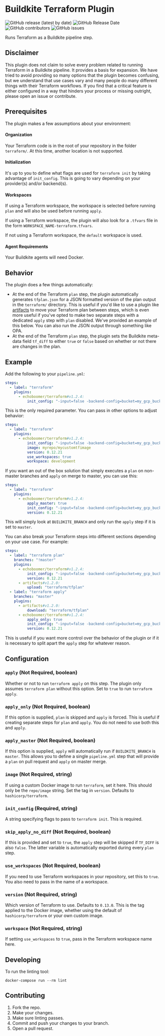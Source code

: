 # Buildkite Terraform Plugin

![GitHub release (latest by date)](https://img.shields.io/github/v/release/echoboomer/terraform-buildkite-plugin) ![GitHub Release Date](https://img.shields.io/github/release-date/echoboomer/terraform-buildkite-plugin) ![GitHub contributors](https://img.shields.io/github/contributors/echoboomer/terraform-buildkite-plugin) ![GitHub issues](https://img.shields.io/github/issues/echoboomer/terraform-buildkite-plugin)

Runs Terraform as a Buildkite pipeline step.

## Disclaimer

This plugin does not claim to solve every problem related to running Terraform in a Buildkite pipeline. It provides a basis for expansion. We have tried to avoid providing so many options that the plugin becomes confusing, but we understand that use cases vary and many people do many different things with their Terraform workflows. If you find that a critical feature is either configured in a way that hinders your process or missing outright, please open an issue or contribute.

## Prerequisites

The plugin makes a few assumptions about your environment:

#### Organization

Your Terraform code is in the root of your repository in the folder `terraform/`. At this time, another location is not supported.

#### Initialization

It's up to you to define what flags are used for `terraform init` by taking advantage of `init_config`. This is going to vary depending on your provider(s) and/or backend(s).

#### Workspaces

If using a Terraform workspace, the workspace is selected before running `plan` and will also be used before running `apply`.

If using a Terraform workspace, the plugin will also look for a `.tfvars` file in the form `WORKSPACE_NAME-terraform.tfvars`.

If not using a Terraform workspace, the `default` workspace is used.

#### Agent Requirements

Your Buildkite agents will need Docker.

## Behavior

The plugin does a few things automatically:

- At the end of the Terraform `plan` step, the plugin automatically generates `tfplan.json` for a JSON formatted version of the plan output in the `terraform/` directory. This is useful if you'd like to use a plugin like [artifacts](https://github.com/buildkite-plugins/artifacts-buildkite-plugin) to move your Terraform plan between steps, which is even more useful if you've opted to make two separate steps with a dedicated `apply` step with `plan` disabled. We've provided an example of this below. You can also run the JSON output through something like OPA.
- At the end of the Terraform `plan` step, the plugin sets the Buildkite meta-data field `tf_diff` to either `true` or `false` based on whether or not there are changes in the plan.

## Example

Add the following to your `pipeline.yml`:

```yml
steps:
  - label: "terraform"
    plugins:
      - echoboomer/terraform#v1.2.4:
          init_config: "-input=false -backend-config=bucket=my_gcp_bucket -backend-config=prefix=my-prefix -backend-config=credentials=sa.json"
```

This is the only required parameter. You can pass in other options to adjust behavior:

```yml
steps:
  - label: "terraform"
    plugins:
      - echoboomer/terraform#v1.2.4:
          init_config: "-input=false -backend-config=bucket=my_gcp_bucket -backend-config=prefix=my-prefix -backend-config=credentials=sa.json"
          image: myrepo/mycustomtfimage
          version: 0.12.21
          use_workspaces: true
          workspace: development
```

If you want an out of the box solution that simply executes a `plan` on non-master branches and `apply` on merge to master, you can use this:

```yml
steps:
  - label: "terraform"
    plugins:
      - echoboomer/terraform#v1.2.4:
          apply_master: true
          init_config: "-input=false -backend-config=bucket=my_gcp_bucket -backend-config=prefix=my-prefix -backend-config=credentials=sa.json"
          version: 0.12.21
```

This will simply look at `BUILDKITE_BRANCH` and only run the `apply` step if it is set to `master`.

You can also break your Terraform steps into different sections depending on your use case. For example:

```yml
steps:
  - label: "terraform plan"
    branches: "!master"
    plugins:
      - echoboomer/terraform#v1.2.4:
          init_config: "-input=false -backend-config=bucket=my_gcp_bucket -backend-config=prefix=my-prefix -backend-config=credentials=sa.json"
          version: 0.12.21
      - artifacts#v1.2.0:
          upload: "terraform/tfplan"
  - label: "terraform apply"
    branches: "master"
    plugins:
      - artifacts#v1.2.0:
          download: "terraform/tfplan"
      - echoboomer/terraform#v1.2.4:
          apply_only: true
          init_config: "-input=false -backend-config=bucket=my_gcp_bucket -backend-config=prefix=my-prefix -backend-config=credentials=sa.json"
          version: 0.12.21
```

This is useful if you want more control over the behavior of the plugin or if it is necessary to split apart the `apply` step for whatever reason.

## Configuration

### `apply` (Not Required, boolean)

Whether or not to run `terraform apply` on this step. The plugin only assumes `terraform plan` without this option. Set to `true` to run `terraform apply`.

### `apply_only` (Not Required, boolean)

If this option is supplied, `plan` is skipped and `apply` is forced. This is useful if creating separate steps for `plan` and `apply`. You do not need to use both this and `apply`.

### `apply_master` (Not Required, boolean)

If this option is supplied, `apply` will automatically run if `BUILDKITE_BRANCH` is `master`. This allows you to define a single `pipeline.yml` step that will provide a `plan` on pull request and `apply` on master merge.

### `image` (Not Required, string)

If using a custom Docker image to run `terraform`, set it here. This should only be the `repo/image` string. Set the tag in `version`. Defaults to `hashicorp/terraform`.

### `init_config` (Required, string)

A string specifying flags to pass to `terraform init`. This is required.

### `skip_apply_no_diff` (Not Required, boolean)

If this is provided and set to `true`, the `apply` step will be skipped if `TF_DIFF` is also `false`. The latter variable is automatically exported during every `plan` step.

### `use_workspaces` (Not Required, boolean)

If you need to use Terraform workspaces in your repository, set this to `true`. You also need to pass in the name of a workspace.

### `version` (Not Required, string)

Which version of Terraform to use. Defaults to `0.13.0`. This is the tag applied to the Docker image, whether using the default of `hashicorp/terraform` or your own custom image.

### `workspace` (Not Required, string)

If setting `use_workspaces` to `true`, pass in the Terraform workspace name here.

## Developing

To run the linting tool:

```shell
docker-compose run --rm lint
```

## Contributing

1. Fork the repo.
2. Make your changes.
3. Make sure linting passes.
4. Commit and push your changes to your branch.
5. Open a pull request.
